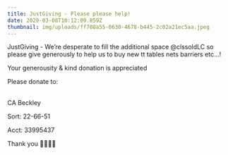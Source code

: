 ```yaml
---
title: JustGiving - Please please help!
date: 2020-03-08T10:12:09.859Z
thumbnail: img/uploads/ff708a55-0630-4678-b445-2c02a21ec5aa.jpeg
---
```

JustGiving - We’re desperate to fill the additional space @clssoldLC so please give generously to help us to buy new tt tables nets barriers etc...!

Your generousity & kind donation is appreciated 



Please donate to:

\
CA Beckley

Sort: 22-66-51

Acct: 33995437



Thank you 🙏🏽🏓💐